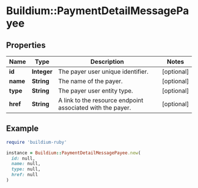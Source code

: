 # Buildium::PaymentDetailMessagePayee

## Properties

| Name | Type | Description | Notes |
| ---- | ---- | ----------- | ----- |
| **id** | **Integer** | The payer user unique identifier. | [optional] |
| **name** | **String** | The name of the payer. | [optional] |
| **type** | **String** | The payer user entity type. | [optional] |
| **href** | **String** | A link to the resource endpoint associated with the payer. | [optional] |

## Example

```ruby
require 'buildium-ruby'

instance = Buildium::PaymentDetailMessagePayee.new(
  id: null,
  name: null,
  type: null,
  href: null
)
```

